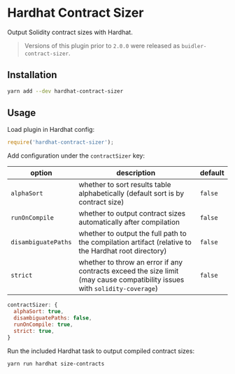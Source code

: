 # Hardhat Contract Sizer

Output Solidity contract sizes with Hardhat.

> Versions of this plugin prior to `2.0.0` were released as `buidler-contract-sizer`.

## Installation

```bash
yarn add --dev hardhat-contract-sizer
```

## Usage

Load plugin in Hardhat config:

```javascript
require('hardhat-contract-sizer');
```

Add configuration under the `contractSizer` key:

| option | description | default |
|-|-|-|
| `alphaSort` | whether to sort results table alphabetically (default sort is by contract size) | `false`
| `runOnCompile` | whether to output contract sizes automatically after compilation | `false` |
| `disambiguatePaths` | whether to output the full path to the compilation artifact (relative to the Hardhat root directory) | `false` |
| `strict` | whether to throw an error if any contracts exceed the size limit (may cause compatibility issues with `solidity-coverage`) | `false` |

```javascript
contractSizer: {
  alphaSort: true,
  disambiguatePaths: false,
  runOnCompile: true,
  strict: true,
}
```

Run the included Hardhat task to output compiled contract sizes:

```bash
yarn run hardhat size-contracts
```
